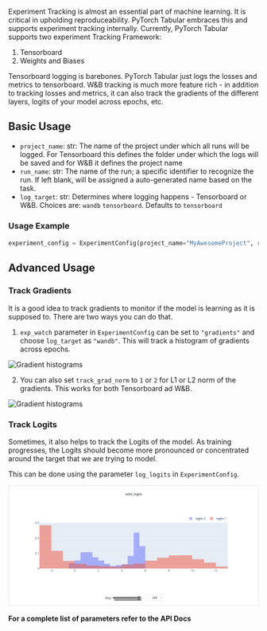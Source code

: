 Experiment Tracking is almost an essential part of machine learning. It is critical in upholding reproduceability. PyTorch Tabular embraces this and supports experiment tracking internally. Currently, PyTorch Tabular supports two experiment Tracking Framework:

1. Tensorboard
1. Weights and Biases

Tensorboard logging is barebones. PyTorch Tabular just logs the losses and metrics to tensorboard. W&B tracking is much more feature rich - in addition to tracking losses and metrics, it can also track the gradients of the different layers, logits of your model across epochs, etc.

## Basic Usage

- `project_name`: str: The name of the project under which all runs will be logged. For Tensorboard this defines the folder under which the logs will be saved and for W&B it defines the project name
- `run_name`: str: The name of the run; a specific identifier to recognize the run. If left blank, will be assigned a auto-generated name based on the task.
- `log_target`: str: Determines where logging happens - Tensorboard or W&B. Choices are: `wandb` `tensorboard`. Defaults to `tensorboard`

### Usage Example

```python
experiment_config = ExperimentConfig(project_name="MyAwesomeProject", run_name="my_cool_new_model", log_target=")
```

## Advanced Usage

### Track Gradients

It is a good idea to track gradients to monitor if the model is learning as it is supposed to. There are two ways you can do that.

1. `exp_watch` parameter in `ExperimentConfig` can be set to `"gradients"` and choose `log_target` as `"wandb"`. This will track a histogram of gradients across epochs.

![Gradient histograms](imgs/gradient_histograms.png)

2. You can also set `track_grad_norm` to `1` or `2` for L1 or L2 norm of the gradients. This works for both Tensorboard ad W&B.

![Gradient histograms](imgs/gradient_norms.png)

### Track Logits

Sometimes, it also helps to track the Logits of the model. As training progresses, the Logits should become more pronounced or concentrated around the target that we are trying to model.

This can be done using the parameter `log_logits` in `ExperimentConfig`.

![Gradient histograms](imgs/log_logits.png)

**For a complete list of parameters refer to the API Docs**
